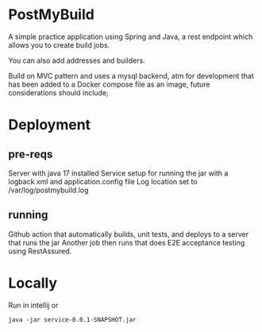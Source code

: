 # PostMyBuild 

A simple practice application using Spring and Java, a rest endpoint which allows you to create build jobs.

You can also add addresses and builders.

Build on MVC pattern and uses a mysql backend, atm for development that has been added to a Docker compose file as an image, future considerations should include;

# Deployment

## pre-reqs

Server with java 17 installed
Service setup for running the jar with a logback.xml and application.config file
Log location set to /var/log/postmybuild.log

## running

Github action that automatically builds, unit tests, and deploys to a server that runs the jar
Another job then runs that does E2E acceptance testing using RestAssured.



# Locally

Run in intellij or

`java -jar service-0.0.1-SNAPSHOT.jar`